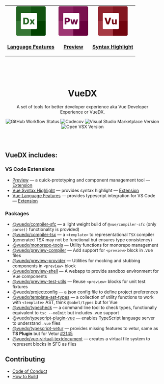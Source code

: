 <div align="center" style="margin-bottom: 72px">

<table border="0">  
  <tr>
  <td align="center">
    <a href="https://marketplace.visualstudio.com/items?itemName=znck.vue-language-features">
      <img src="./extensions/vscode-vue-language-features/logo.png" width="96" />
    </a>
    <h3>
      <a href="https://marketplace.visualstudio.com/items?itemName=znck.vue-language-features">Language Features</a>
    </h3>
    </a>
  </td>

  <td align="center">
    <a href="https://github.com/znck/preview">
      <img src="./assets/preview.png" width="96" />
    </a>
    <h3>
      <a href="https://github.com/znck/preview">Preview</a>
    </h3>
  </td>

  <td align="center">
    <a href="https://marketplace.visualstudio.com/items?itemName=znck.vue">
      <img src="./extensions/vscode-vue/logo.png" width="96" />
    </a>
    <h3>
      <a href="https://marketplace.visualstudio.com/items?itemName=znck.vue">Syntax Highlight</a>
    </h3>
  </td>
</tr>
</table>

<br>
<br>
<br>

# VueDX

A set of tools for better developer experience aka Vue Developer Experience or VueDX.

![GitHub Workflow Status](https://img.shields.io/github/workflow/status/vuedx/languagetools/CI?label=CI&logo=github&style=for-the-badge) ![Codecov](https://img.shields.io/codecov/c/github/vuedx/languagetools?label=Coverage&logo=codecov&style=for-the-badge&token=EF8TMXJK2D) ![Visual Studio Marketplace Version](https://img.shields.io/visual-studio-marketplace/v/znck.vue-language-features?label=VS+Code&logo=visualstudiocode&style=for-the-badge) ![Open VSX Version](https://img.shields.io/open-vsx/v/znck/vue-language-features?label=OpenVSX&style=for-the-badge&logo=data:image/png;base64,iVBORw0KGgoAAAANSUhEUgAAAEAAAABACAMAAACdt4HsAAAABGdBTUEAALGPC%2FxhBQAAACBjSFJNAAB6JgAAgIQAAPoAAACA6AAAdTAAAOpgAAA6mAAAF3CculE8AAACplBMVEUAAADAYPHBYO%2BuIunBYO63QuumD%2BXCYe3BYO%2FBXu%2BoEOamDuW%2FAP%2FBX%2B%2BvLeilD%2BTDWvDBX%2B%2B%2BWO6mDuamDuWhDeTAYO6rHuelDuWqVf%2FAYO%2B7TeymDuWmDuWkC%2BO%2FYu7BYO%2BnFOWmDeXAX%2B%2B1OeulDeXBYe3BYO%2FBXe%2BmDuSmDuSfAN%2FAYO%2BvJ%2BimD%2BbGVePCYO%2B8U%2B2mDuWmDuWnCuLAYe6oGuamDubBYO%2B4R%2BumDuWmDebBXu%2FBYO%2FBX%2B%2BnEuWmDuWAAP%2FAX%2B%2BxMemmDeTFXfPBYO%2B%2FWu6nD%2BWmDuWkEu3AYO%2BtIOemDeW%2FgP%2FAYO%2B7UO6mDuWoDeTAXu6qFuamDuWmDua0MualD%2BamEeOjCuDAXe6mDuWiDOimDuWqC%2Bq2QOulD%2BWmD%2BWnDeSoF%2BWmDua2ANuoD%2BanD%2Ba8Ue6mDuanDeX%2FAP%2BmDuWnDuWtJOilDuWlDuamD%2BS%2FXO%2BmD%2BWzGualDuWmDeWiF%2BjAYe6zNemmDuSlDuanDuXAX%2B%2BoEuanEuWlDuWmD%2BWlEObBYO%2B5SeymDeamDuXBXeyqGuilDObCYPC%2BVu6qAP%2BmDeWmDuXBX%2B%2BvKOinD%2BbVVf%2FBYO%2FAXe%2BnD%2BWiD%2BilD%2BGmDuWmDuWfEN%2FBYPC1OuqnDuamDua8ZPTBYO%2BoFeWmD%2BWoDOajDeXCX%2B%2B7Tu2mDuWmDuXCYfDBYO%2BsHuemDuWlDuPCX%2B%2BlDuOqANWmDuWnDuXCYe6mDeTBX%2FC%2FWe2uDOizN%2BqzNuqzN%2BnAYe%2FAYO%2F%2FgP%2FBYO%2FBYPC%2FYO3CXvHCYO%2B%2FYOrBYO%2FBYO%2FCXOvCYe7CYPDBYO%2FCYO%2B2bf%2FCYO%2FDYe7CX%2B%2FBX%2B%2FEX%2B3AYO%2FCYO%2FBYO%2B%2FYO%2FCYfDBYe%2FBX%2B%2FCX%2FDBYO%2B9Y%2B%2FCYe%2FCYO%2FMZubBYO%2BmDuX%2F%2F%2F%2FzXBgvAAAA33RSTlMANcyBuMpFKvr53tQEk8BpEevr8e0TasORA9DX%2FfstPP7RvavETx319eXdCIK%2FeAng4vfzGlnIocHO%2Fjwx%2FPzazAKbwV8W7%2B7t6A5ywYcE1Nv5JknC7qAzZi4Z3PIW4hjKd52Zy9wHMjTd%2Bk4BwsTAvFtW8ukK4eMLacKQg3%2F91h319h%2BQ0qunKcY%2Bt%2BUD0M5Ov2UG2fbkIRHr6RB3xYKNF%2FDQ5Cknnte3ujL9wsZKwzYG2dtcc2ZkFqzCq2FdAsnHODaiGPHyGXl12twHUEy7%2ByuSjekQZM4%2BpvYfgX0KJdvwBQAAAAFiS0dE4V8Iz6YAAAAHdElNRQfmAxMROTVMFlBAAAACxklEQVRYw8WX9XMTQRTHH1agQIvTQgrBrRAo3uLurkVboEAbpGjRUqRoseKuRQoUd3d3t9s%2FhbtccllL8u7CDN9fsjdzn8%2Fc7Oy%2B9wLwj5IvvzQF8IaCiiSFSAhaULiIyBcNJcWKow0lREEYISQcLShZiudLl1EFZcuhDeV5QQWiJQItiKzI8pVsLkFUZbShip3m7VWJnmpoAVSnBTWIJzXRglq1vXyduoagXn20IdoraEC8aYgWOBp5%2BMYxlKBJU7ShmUfQnNBpgd%2FHljrfiuFJbBxa0LqNxrdtxwpI%2Bw5oQ0dN0Inw6YwWdOmqKN26C4IePdGGXorSm4jpgxb07dc%2FSiIYMBBtGDR4iCxD0YL%2FnmHDpRkBEI%2FiHSNDJVtIRsXD6DFjMYJoZZxMkACQSMYjeK0kTBD5iUkwyUZskwMLtKI0JVkQpIBzqvozzRmI18vidJ6fAZDqWswMwLsL86zZLK8W5jlzXat5af4F893lZAErWAiwyL1c7Jc3mtOSdJpXm9PSDPd62XJ%2FghVGSV0ZSwnU9phpPKzyw6%2BmGvQaL6826DjKt9a3YB3VVtZnGEQIZG2gvmdjli9%2BE9MZN3uATIBwZku3%2BOCztzKCbdv112N2wM5djGD3HrlgL9fc9%2Bmv7weI4I7VASl%2F8BAnsB%2FWXj6SBkf5k518TCbIEQac49p8kApwQrgZJyX8qVxxRDpNyBknpEgu91mBd%2BaJvDoj2c7B%2BQsSwcUkXnBJkSUsESCByHJZOANXZLl6DeD6DVluAjq3pN92Gy%2B4c1fC3wtYmajctwt87gMTPMBDQZBjiodHjzn%2ByVNzAnjGCZ6b5CH7BcO%2FfGVWAK8ZwRvTPPt35q0Fnq6W795bEcAHQ%2FDREu%2FtGJ8%2BWxMYPeuLRd7TNb9GWhW4%2B%2FY3y7w%2BOXwPgtdmlx8%2FgxHAL%2BV3UDw48v4EJwDpJfoLlsxsRX69068AAAAldEVYdGRhdGU6Y3JlYXRlADIwMjItMDMtMTlUMTc6NTc6NTIrMDA6MDB3z6MeAAAAJXRFWHRkYXRlOm1vZGlmeQAyMDIyLTAzLTE5VDE3OjU3OjUyKzAwOjAwBpIbogAAAABJRU5ErkJggg%3D%3D) 

</div>

## VueDX includes:

### VS Code Extensions

- [Preview](https://github.com/znck/preview/tree/main/extension) — a quick-prototyping and component management tool — [Extension](https://marketplace.visualstudio.com/items?itemName=znck.preview)
- [Vue Syntax Highlight](./extensions/vscode-vue) — provides syntax highlight — [Extension](https://marketplace.visualstudio.com/items?itemName=znck.vue-language-features)
- [Vue Language Features](./extensions/vscode-vue-language-features) — provides typescript integration for VS Code — [Extension](https://marketplace.visualstudio.com/items?itemName=znck.vue)

### Packages

- [@vuedx/compiler-sfc](./packages/compiler-sfc) — a light weight build of `@vue/compiler-sfc` (only `parse()` functionality is provided)
- [@vuedx/compiler-tsx](./packages/compiler-tsx) — a `<template>` to representational `TSX` compiler (generated TSX may not be functional but ensures type consistency)
- [@vuedx/monorepo-tools](./packages/monorepo-tools) — Utility functions for monorepo management
- [@vuedx/preview-compiler](https://github.com/znck/preview/tree/main/preview-compiler) — Add support for `<preview>` block in .vue files
- [@vuedx/preview-provider](https://github.com/znck/preview/tree/main/preview-provider) — Utilities for mocking and stubbing components in `<preview>` block
- [@vuedx/preview-shell](https://github.com/znck/preview/tree/main/preview-provider) — A webapp to provide sandbox environment for Vue components
- [@vuedx/preview-test-utils](https://github.com/znck/preview/tree/main/preview-provider) — Reuse `<preview>` blocks for unit test fixtures
- [@vuedx/projectconfig](./packages/projectconfig) — a json config file to define project preferences
- [@vuedx/template-ast-types](./packages/template-ast-types) — a collection of utility functions to work with `<template>` AST, think `@babel/types` but for Vue
- [@vuedx/typecheck](./packages/typecheck) — a command line tool to check types, functionally equivalent to `tsc --noEmit` but includes .vue support
- [@vuedx/typescript-plugin-vue](./packages/typescript-plugin-vue) — enables TypeScript language server to understand `.vue` files
- [@vuedx/typescript-vetur](./packages/typescript-vetur) — provides missing features to vetur, same as **TS Plugin** but for Vetur [#2145](https://github.com/vuejs/vetur/pull/2145)
- [@vuedx/vue-virtual-textdocument](./packages/vue-virtual-textdocument) — creates a virtual file system to represent blocks in SFC as files
<!--EOL:Packages-->

## Contributing

- [Code of Conduct](CODE_OF_CONDUCT.md)
- [How to Build](CONTRIBUTING.md)
